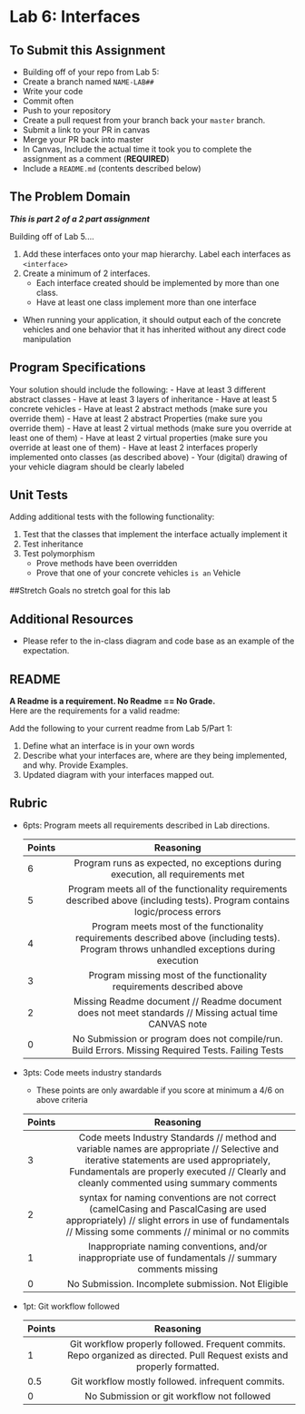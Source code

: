 Lab 6: Interfaces
=====================================

## To Submit this Assignment
- Building off of your repo from Lab 5:
- Create a branch named `NAME-LAB##`
- Write your code
- Commit often
- Push to your repository
- Create a pull request from your branch back your `master` branch.
- Submit a link to your PR in canvas
- Merge your PR back into master
- In Canvas, Include the actual time it took you to complete the assignment as a comment (**REQUIRED**)
- Include a `README.md` (contents described below)

## The Problem Domain
***This is part 2 of a 2 part assignment***

Building off of Lab 5....
1. Add these interfaces onto your map hierarchy. Label each interfaces as `<interface>`
1. Create a minimum of 2 interfaces.
	- Each interface created should be implemented by more than one class.
	- Have at least one class implement more than one interface

- When running your application, it should output each of the concrete vehicles and one 
behavior that it has inherited without any direct code manipulation

## Program Specifications
Your solution should include the following:
	- Have at least 3 different abstract classes
	- Have at least 3 layers of inheritance
	- Have at least 5 concrete vehicles
	- Have at least 2 abstract methods (make sure you override them)
	- Have at least 2 abstract Properties (make sure you override them)
	- Have at least 2 virtual methods (make sure you override at least one of them)
	- Have at least 2 virtual properties (make sure you override at least one of them)
	- Have at least 2 interfaces properly implemented onto classes (as described above)
	- Your (digital) drawing of your vehicle diagram should be clearly labeled

## Unit Tests
Adding additional tests with the following functionality: 
1. Test that the classes that implement the interface actually implement it
2. Test inheritance
3. Test polymorphism
	- Prove methods have been overridden
	- Prove that one of your concrete vehicles `is an` Vehicle

##Stretch Goals
no stretch goal for this lab

## Additional Resources
- Please refer to the in-class diagram and code base as an example of the expectation.


## README

**A Readme is a requirement. No Readme == No Grade.** <br />
Here are the requirements for a valid readme: <br />

Add the following to your current readme from Lab 5/Part 1:
1. Define what an interface is in your own words
1. Describe what your interfaces are, where are they being implemented, and why. Provide Examples.
1. Updated diagram with your interfaces mapped out. 


## Rubric
- 6pts: Program meets all requirements described in Lab directions.

	Points  | Reasoning | 
	 ------------ | :-----------: | 
	6       | Program runs as expected, no exceptions during execution, all requirements met |
	5       | Program meets all of the  functionality requirements described above (including tests). Program contains logic/process errors|
	4       | Program meets most of the functionality requirements described above (including tests). Program throws unhandled exceptions during execution |
	3       | Program missing most of the functionality requirements described above |
	2       | Missing Readme document // Readme document does not meet standards // Missing actual time CANVAS note |
	0       | No Submission or program does not compile/run. Build Errors. Missing Required Tests. Failing Tests |

- 3pts: Code meets industry standards
	- These points are only awardable if you score at minimum a 4/6 on above criteria

	Points  | Reasoning | 
	 ------------ | :-----------: | 
	3       | Code meets Industry Standards // method and variable names are appropriate // Selective and iterative statements are used appropriately, Fundamentals are properly executed // Clearly and cleanly commented using summary comments |
	2       | syntax for naming conventions are not correct (camelCasing and PascalCasing are used appropriately) // slight errors in use of fundamentals // Missing some comments // minimal or no commits |
	1       | Inappropriate naming conventions, and/or inappropriate use of fundamentals // summary comments missing |
	0       | No Submission. Incomplete submission. Not Eligible |

- 1pt: Git workflow followed

	Points  | Reasoning | 
	 ------------ | :-----------: | 
	1       | Git workflow properly followed. Frequent commits. Repo organized as directed. Pull Request exists and properly formatted. |
	0.5       | Git workflow mostly followed. infrequent commits. |
	0       | No Submission or git workflow not followed |

